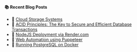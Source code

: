 #### :books: Recent Blog Posts
<!-- BLOGPOSTS:START -->
 - 🌮 [Cloud Storage Systems](https://virendraoswal.com/cloud-storage-systems)
 - 💫 [ACID Principles: The Key to Secure and Efficient Database Transactions](https://virendraoswal.com/acid-principles-the-key-to-secure-and-efficient-database-transactions)
 - 💫 [NodeJS Deployment via Render.com](https://virendraoswal.com/nodejs-deployment-via-rendercom)
 - 🌮 [Web Automation using Puppeteer](https://virendraoswal.com/web-automation-using-puppeteer)
 - 🚀 [Running PostgreSQL on Docker](https://virendraoswal.com/running-postgresql-on-docker)<!-- BLOGPOSTS:END -->
